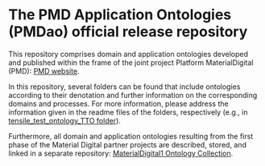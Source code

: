 # The PMD Application Ontologies (PMDao) official release repository

This repository comprises domain and application ontologies developed and published within the frame of the joint project Platform MaterialDigital (PMD): [PMD website](https://materialdigital.de/).

In this repository, several folders can be found that include ontologies according to their denotation and further information on the corresponding domains and processes.
For more information, please address the information given in the readme files of the folders, respectively (e.g., in [tensile_test_ontology_TTO folder](https://github.com/materialdigital/application-ontologies/tree/main/tensile_test_ontology_TTO)).

Furthermore, all domain and application ontologies resulting from the first phase of the Material Digital partner projects are described, stored, and linked in a separate repository: [MaterialDigital1 Ontology Collection](https://github.com/materialdigital/materialdigital1_ontology_collection).
